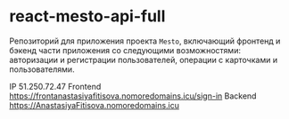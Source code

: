 # react-mesto-api-full
Репозиторий для приложения проекта `Mesto`, включающий фронтенд и бэкенд части приложения со следующими возможностями: авторизации и регистрации пользователей, операции с карточками и пользователями. 

IP 51.250.72.47
Frontend https://frontanastasiyafitisova.nomoredomains.icu/sign-in
Backend https://AnastasiyaFitisova.nomoredomains.icu
